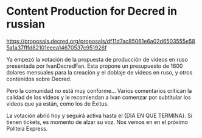 # Content Production for Decred in russian
https://proposals.decred.org/proposals/df11d7ac85061e6a02d6503555e585a1a37fffd82101eeea14670537c951926f

Ya empezó la votación de la propuesta de producción de videos en ruso presentada por IvanDecredFan. Esta propone un presupuesto de 1600 dolares mensuales para la creación y el doblaje de videos en ruso, y otros contenidos sobre Decred.

Pero la comunidad no está muy conforme... Varios comentarios critican la calidad de los videos y le recomiendan a Ivan comenzar por subtitular los videos que ya están, como los de Exitus.

La votación abrió hoy y seguirá activa hasta el {DIA EN QUE TERMINA}. Si tienen tickets, es momento de alzar su voz. Nos vemos en en el próximo Politeia Express.
